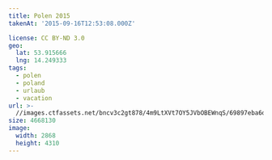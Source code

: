 ```yaml
---
title: Polen 2015
takenAt: '2015-09-16T12:53:08.000Z'

license: CC BY-ND 3.0
geo:
  lat: 53.915666
  lng: 14.249333
tags:
  - polen
  - poland
  - urlaub
  - vacation
url: >-
  //images.ctfassets.net/bncv3c2gt878/4m9LtXVt7OY5JVbOBEWnqS/69897eba6dc16a6d2577e40df27d88c8/polen-2015_25657163950_o
size: 4668130
image:
  width: 2868
  height: 4310
---
```

